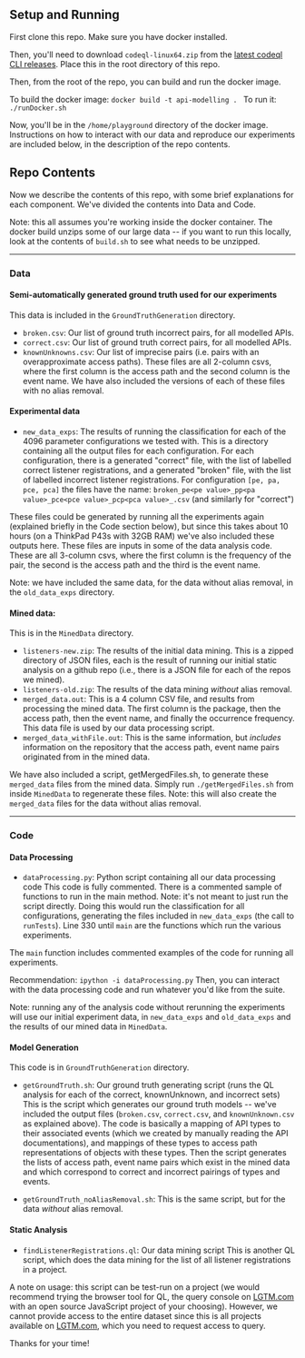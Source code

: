 ## Setup and Running

First clone this repo.
Make sure you have docker installed.

Then, you'll need to download `codeql-linux64.zip` from the [latest codeql CLI releases](https://github.com/github/codeql-cli-binaries/releases).
Place this in the root directory of this repo.

Then, from the root of the repo, you can build and run the docker image.

To build the docker image: `docker build -t api-modelling . `
To run it: `./runDocker.sh`

Now, you'll be in the `/home/playground` directory of the docker image.
Instructions on how to interact with our data and reproduce our experiments are included below, in the description of the repo contents.


## Repo Contents

Now we describe the contents of this repo, with some brief explanations for each component.
We've divided the contents into Data and Code.

Note: this all assumes you're working inside the docker container.
The docker build unzips some of our large data -- if you want to run this locally, look at the contents of `build.sh` to see what needs to be unzipped.

---

### Data


#### Semi-automatically generated ground truth used for our experiments 
This data is included in the `GroundTruthGeneration` directory.

* `broken.csv`: Our list of ground truth incorrect pairs, for all modelled APIs.  
* `correct.csv`: Our list of ground truth correct pairs, for all modelled APIs.
* `knownUnknowns.csv`: Our list of imprecise pairs (i.e. pairs with an overapproximate access paths).
These files are all 2-column csvs, where the first column is the access path and the second column is the event name.
We have also included the versions of each of these files with no alias removal.

#### Experimental data

* `new_data_exps`: The results of running the classification for each of the 4096 parameter configurations we tested with.
This is a directory containing all the output files for each configuration.
For each configuration, there is a generated "correct" file, with the list of labelled correct listener registrations, and a generated "broken" file, with the list of labelled incorrect listener registrations.
For configuration `[pe, pa, pce, pca]` the files have the name: `broken_pe<pe value>_pp<pa value>_pce<pce value>_pcp<pca value>_.csv` (and similarly for "correct")

These files could be generated by running all the experiments again (explained briefly in the Code section below), but since this takes about 10 hours (on a ThinkPad P43s with 32GB RAM) we've also included these outputs here.
These files are inputs in some of the data analysis code.
These are all 3-column csvs, where the first column is the frequency of the pair, the second is the access path and the third is the event name.

Note: we have included the same data, for the data without alias removal, in the `old_data_exps` directory.


#### Mined data:

This is in the `MinedData` directory.

* `listeners-new.zip`: The results of the initial data mining.
This is a zipped directory of JSON files, each is the result of running our initial static analysis on a github repo (i.e., there is a JSON file for each of the repos we mined).
* `listeners-old.zip`: The results of the data mining _without_ alias removal.
* `merged_data.out`: This is a 4 column CSV file, and results from processing the mined data. The first column is the package, then the access path, then the event name, and finally the occurrence frequency. This data file is used by our data processing script.
* `merged_data_withFile.out`: This is the same information, but _includes_ information on the repository that the access path, event name pairs originated from in the mined data.

We have also included a script, getMergedFiles.sh, to generate these `merged_data` files from the mined data.
Simply run `./getMergedFiles.sh` from inside `MinedData` to regenerate these files.
Note: this will also create the `merged_data` files for the data without alias removal.


---

### Code


#### Data Processing

* `dataProcessing.py`: Python script containing all our data processing code
This code is fully commented. 
There is a commented sample of functions to run in the main method.
Note: it's not meant to just run the script directly. 
Doing this would run the classification for all configurations, generating the files included in `new_data_exps` (the call to `runTests`).
Line 330 until `main` are the functions which run the various experiments.

The `main` function includes commented examples of the code for running all experiments.

Recommendation:
`ipython -i dataProcessing.py`
Then, you can interact with the data processing code and run whatever you'd like from the suite.

Note: running any of the analysis code without rerunning the experiments will use our initial experiment data, in `new_data_exps` and `old_data_exps` and the results of our mined data in `MinedData`.


#### Model Generation
This code is in `GroundTruthGeneration` directory.

* `getGroundTruth.sh`: Our ground truth generating script (runs the QL analysis for each of the correct, knownUnknown, and incorrect sets)
This is the script which generates our ground truth models -- we've included the output files (`broken.csv`, `correct.csv`, and `knownUnknown.csv` as explained above).
The code is basically a mapping of API types to their associated events (which we created by manually reading the API documentations), and mappings of these types to access path representations of objects with these types.
Then the script generates the lists of access path, event name pairs which exist in the mined data and which correspond to correct and incorrect pairings of types and events.

* `getGroundTruth_noAliasRemoval.sh`: This is the same script, but for the data _without_ alias removal.

#### Static Analysis

* `findListenerRegistrations.ql`: Our data mining script
This is another QL script, which does the data mining for the list of all listener registrations in a project.

A note on usage: this script can be test-run on a project (we would recommend trying the browser tool for QL, the query console on [LGTM.com](lgtm.com) with an open source JavaScript project of your choosing).
However, we cannot provide access to the entire dataset since this is all projects available on [LGTM.com](lgtm.com), which you need to request access to query.


Thanks for your time!
